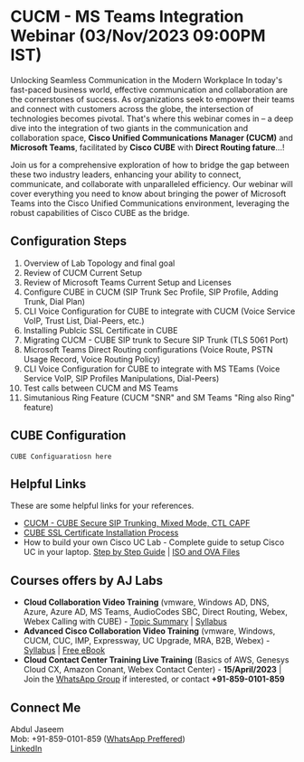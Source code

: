 # CUCM - MS Teams Integration Webinar (03/Nov/2023 09:00PM IST)
Unlocking Seamless Communication in the Modern Workplace
In today's fast-paced business world, effective communication and collaboration are the cornerstones of success. As organizations seek to empower their teams and connect with customers across the globe, the intersection of technologies becomes pivotal. That's where this webinar comes in – a deep dive into the integration of two giants in the communication and collaboration space, **Cisco Unified Communications Manager (CUCM)** and **Microsoft Teams**, facilitated by **Cisco CUBE** with **Direct Routing fature**...!

Join us for a comprehensive exploration of how to bridge the gap between these two industry leaders, enhancing your ability to connect, communicate, and collaborate with unparalleled efficiency. Our webinar will cover everything you need to know about bringing the power of Microsoft Teams into the Cisco Unified Communications environment, leveraging the robust capabilities of Cisco CUBE as the bridge.

## Configuration Steps
1. Overview of Lab Topology and final goal
2. Review of CUCM Current Setup
3. Review of Microsoft Teams Current Setup and Licenses
4. Configure CUBE in CUCM (SIP Trunk Sec Profile, SIP Profile, Adding Trunk, Dial Plan)
5. CLI Voice Configuration for CUBE to integrate with CUCM (Voice Service VoIP, Trust List, Dial-Peers, etc.)
6. Installing Publcic SSL Certificate in CUBE
7. Migrating CUCM - CUBE SIP trunk to Secure SIP Trunk (TLS 5061 Port)
8. Microsoft Teams Direct Routing configurations (Voice Route, PSTN Usage Record, Voice Routing Policy)
9. CLI Voice Configuration for CUBE to integrate with MS TEams (Voice Service VoIP, SIP Profiles Manipulations, Dial-Peers)
10. Test calls between CUCM and MS Teams
11. Simutanious Ring Feature (CUCM "SNR" and SM Teams "Ring also Ring" feature)

## CUBE Configuration
```
CUBE Configuaratiosn here
```

## Helpful Links
These are some helpful links for your references. 
- [CUCM - CUBE Secure SIP Trunking, Mixed Mode, CTL CAPF](https://youtu.be/d6gZiEG2bMw)
- [CUBE SSL Certificate Installation Process](https://youtu.be/8pUtDOTw-HM)
- How to build your own Cisco UC Lab - Complete guide to setup Cisco UC in your laptop. [Step by Step Guide](https://github.com/vpjaseem/collaboration/blob/main/Webinars/Build%20Your%20Own%20Home%20UC%20Lab%20in%20vmware%20Workstation.pdf) | [ISO and OVA Files](https://drive.google.com/drive/folders/1y48f4B0yjkxXxRnu92a1jAAPajKTeshK?usp=sharing)

## Courses offers by AJ Labs
- **Cloud Collaboration Video Training** (vmware, Windows AD, DNS, Azure, Azure AD, MS Teams, AudioCodes SBC, Direct Routing, Webex, Webex Calling with CUBE) - [Topic Summary](https://github.com/vpjaseem/collaboration/blob/main/Webinars/Cloud%20Collaboration%20Training%20AJ%20Labs%20Ad.pdf) | [Syllabus](https://github.com/vpjaseem/collaboration/blob/main/Webinars/AJ%20Labs%20Cloud%20Collaboration%20Syllabus.pdf) 
- **Advanced Cisco Collaboration Video Training** (vmware, Windows, CUCM, CUC, IMP, Expressway, UC Upgrade, MRA, B2B, Webex) - [Syllabus](https://github.com/vpjaseem/collaboration/blob/main/Webinars/Advanced%20Cisco%20Collaboration%20Syllabus.pdf) | [Free eBook](https://drive.google.com/file/d/15pI_tyxAFgSUHW8Qb9PuwGxCKUsSR4EM/view?usp=sharing)
- **Cloud Contact Center Training Live Training** (Basics of AWS, Genesys Cloud CX, Amazon Conant, Webex Contact Center) - **15/April/2023** | Join the [WhatsApp Group](https://chat.whatsapp.com/FjXHwk5QnPVCy0Oa2F7bS5) if interested, or contact **+91-859-0101-859**

## Connect Me
Abdul Jaseem <br>
Mob: +91-859-0101-859 ([WhatsApp Preffered](https://wa.me/+918590101859))<br>
[LinkedIn](https://in.linkedin.com/in/abdul-jaseem)
